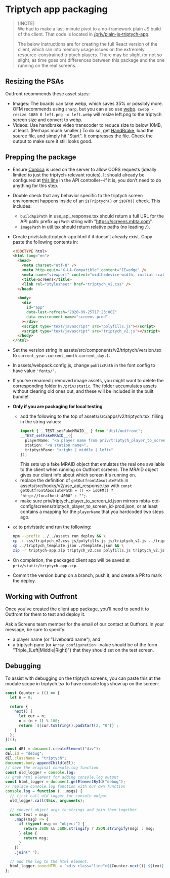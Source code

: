 # Triptych app packaging

> [!NOTE]\
> We had to make a last-minute pivot to a no-framework plain JS build of the client. That code is located
> in [/priv/plain-js-triptych-app](/priv/plain-js-triptych-app).
>
> The below instructions are for creating the full React version of the client, which ran into memory usage
> issues on the extremely resource-constrained triptych players. There may be slight (or not so slight, as
> time goes on) differences between this package and the one running on the real screens.

## Resizing the PSAs
Outfront recommends these asset sizes:
- Images: The boards can take webp, which saves 35% or possibly more. OFM recommends using `sharp`, but you can also use [webp](https://formulae.brew.sh/formula/webp). `cwebp -resize 1080 0 left.png -o left.webp` will resize left.png to the triptych screen size and convert to webp.
- Videos: Use handbrake video transcoder to reduce size to below 10MB, at least. (Perhaps much smaller.) To do so, get [HandBrake](https://handbrake.fr/), load the source file, and simply hit "Start". It compresses the file. Check the output to make sure it still looks good.

## Prepping the package
- Ensure [Corsica](https://hexdocs.pm/corsica/Corsica.html) is used on the server to allow CORS requests (ideally limited to just the triptych-relevant routes). It should already be configured at [this line](/lib/screens_web/controllers/v2/screen_api_controller.ex#L9) in the API controller--if it is, you don't need to do anything for this step.
- Double check that any behavior specific to the triptych screen environment happens inside of an `isTriptych()` or `isOFM()` check. This includes:
  - `buildApiPath` in use_api_response.tsx should return a full URL for the API path: prefix `apiPath` string with "https://screens.mbta.com".
  - `imagePath` in util.tsx should return relative paths (no leading `/`).
- Create priv/static/triptych-app.html if it doesn’t already exist. Copy paste the following contents in:

  ```html
  <!DOCTYPE html>
  <html lang="en">
    <head>
      <meta charset="utf-8" />
      <meta http-equiv="X-UA-Compatible" content="IE=edge" />
      <meta name="viewport" content="width=device-width, initial-scale=1.0" />
      <title>Screens</title>
      <link rel="stylesheet" href="triptych_v2.css" />
    </head>

    <body>
      <div
        id="app"
        data-last-refresh="2020-09-25T17:23:00Z"
        data-environment-name="screens-prod"
      ></div>
      <script type="text/javascript" src="polyfills.js"></script>
      <script type="text/javascript" src="triptych_v2.js"></script>
    </body>
  </html>
  ```

- Set the version string in assets/src/components/v2/triptych/version.tsx to `current_year.current_month.current_day.1`.
- In assets/webpack.config.js, change `publicPath` in the font config to have value `'fonts/'`.
- If you've renamed / removed image assets, you might want to delete the corresponding folder in `/priv/static`. The folder accumulates assets without clearing old ones out, and these will be included in the built bundle!
- **Only if you are packaging for local testing**
  - add the following to the top of assets/src/apps/v2/triptych.tsx, filling in the string values:
    ```ts
    import { __TEST_setFakeMRAID__ } from "Util/outfront";
    __TEST_setFakeMRAID__({
      playerName: "<a player name from priv/triptych_player_to_screen_id.json>",
      station: "<a station name>",
      triptychPane: "<right | middle | left>"
    });
    ```
    This sets up a fake MRAID object that emulates the real one available to the client when running on Outfront screens.
    The MRAID object gives our client info about which screen it's running on.
  - replace the definition of `getOutfrontAbsolutePath` in assets/src/hooks/v2/use_api_response.tsx with `const getOutfrontAbsolutePath = () => isOFM() ? "http://localhost:4000" : "";`.
  - make sure priv/triptych_player_to_screen_id.json mirrors mbta-ctd-config/screens/triptych_player_to_screen_id-prod.json, or at least contains a mapping for the `playerName` that you hardcoded two steps ago.
- `cd` to priv/static and run the following:
  ```sh
  npm --prefix ../../assets run deploy && \
  cp -r css/triptych_v2.css js/polyfills.js js/triptych_v2.js ../triptych_preview.png . && \
  cp ../triptych_template.json ./template.json && \
  zip -r triptych-app.zip triptych_v2.css polyfills.js triptych_v2.js fonts images triptych-app.html template.json triptych_preview.png
  ```
- On completion, the packaged client app will be saved at `priv/static/triptych-app.zip`.
- Commit the version bump on a branch, push it, and create a PR to mark the deploy.

## Working with Outfront

Once you've created the client app package, you'll need to send it to Outfront for them to test and deploy it.

Ask a Screens team member for the email of our contact at Outfront.
In your message, be sure to specify:
- a player name (or "Liveboard name"), and
- a triptych pane (or `Array_configuration`--value should be of the form "Triple_(Left|Middle|Right)")
that they should set on the test screen.

## Debugging

To assist with debugging on the triptych screens, you can paste this at the module scope in triptych.tsx to have console logs
show up on the screen:

```js
const Counter = (() => {
  let n = 0;

  return {
    next() {
      let cur = n;
      n = (n + 1) % 100;
      return `${cur.toString().padStart(2, "0")}`;
    }
  };
})();

const dEl = document.createElement("div");
dEl.id = "debug";
dEl.className = "triptych";
document.body.appendChild(dEl);
// save the original console.log function
const old_logger = console.log;
// grab html element for adding console.log output
const html_logger = document.getElementById("debug");
// replace console.log function with our own function
console.log = function (...msgs) {
  // first call old logger for console output
  old_logger.call(this, arguments);

  // convert object args to strings and join them together
  const text = msgs
    .map((msg) => {
      if (typeof msg == "object") {
        return JSON && JSON.stringify ? JSON.stringify(msg) : msg;
      } else {
        return msg;
      }
    })
    .join(" ");

  // add the log to the html element.
  html_logger.innerHTML = `<div class="line">${Counter.next()} ${text} </div>${html_logger.innerHTML}`;
};
```
